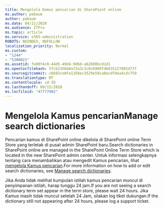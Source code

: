 ```yaml
---
title: Mengelola Kamus pencarian di SharePoint online
ms.author: pebaum
author: pebaum
ms.date: 04/21/2020
ms.audience: ITPro
ms.topic: article
ms.service: o365-administration
ROBOTS: NOINDEX, NOFOLLOW
localization_priority: Normal
ms.custom:
- "1244"
- "5200021"
ms.assetid: fe00f4c0-44d5-49d4-9db0-a62698bcd1d1
ms.openlocfilehash: 5fcb235bb0a72a3c3c0c6909fdb835127885d73f
ms.sourcegitcommit: c6692ce0fa1358ec3529e59ca0ecdfdea4cdc759
ms.translationtype: MT
ms.contentlocale: id-ID
ms.lasthandoff: 09/15/2020
ms.locfileid: "47777902"
---
```

# <a name="manage-search-dictionaries"></a><span data-ttu-id="db32c-102">Mengelola Kamus pencarian</span><span class="sxs-lookup"><span data-stu-id="db32c-102">Manage search dictionaries</span></span>

<span data-ttu-id="db32c-103">Pencarian kamus di SharePoint online dikelola di SharePoint online Term Store yang terletak di pusat admin SharePoint baru.</span><span class="sxs-lookup"><span data-stu-id="db32c-103">Search dictionaries in SharePoint online are managed in the SharePoint Online Term Store which is located in the new SharePoint admin center.</span></span> <span data-ttu-id="db32c-104">Untuk informasi selengkapnya tentang cara menambahkan atau mengedit Kamus pencarian, lihat [mengelola Kamus pencarian](https://go.microsoft.com/fwlink/?linkid=2044669&amp;clcid=0x409).</span><span class="sxs-lookup"><span data-stu-id="db32c-104">For more information on how to add or edit search dictionaries, see [Manage search dictionaries](https://go.microsoft.com/fwlink/?linkid=2044669&amp;clcid=0x409).</span></span>
  
<span data-ttu-id="db32c-105">Jika Anda tidak melihat kumpulan istilah kamus pencarian muncul di penyimpanan istilah, harap tunggu 24 jam.</span><span class="sxs-lookup"><span data-stu-id="db32c-105">If you are not seeing a search dictionary term set appear in the term store, please wait 24 hours.</span></span> <span data-ttu-id="db32c-106">Jika Kamus masih tidak muncul setelah 24 Jam, silakan log tiket dukungan.</span><span class="sxs-lookup"><span data-stu-id="db32c-106">If the dictionary still not appearing after 24 hours, please log a support ticket.</span></span>
  